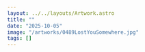 ```yaml
---
layout: ../../layouts/Artwork.astro
title: ""
date: "2025-10-05"
image: "/artworks/0489LostYouSomewhere.jpg"
tags: []
---
```


